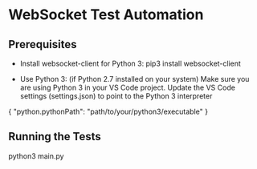 # WebSocket Test Automation

## Prerequisites

- Install websocket-client for Python 3:
pip3 install websocket-client

- Use Python 3: (if Python 2.7 installed on your system)
Make sure you are using Python 3 in your VS Code project. Update the VS Code settings (settings.json) to point to the Python 3 interpreter

{
    "python.pythonPath": "path/to/your/python3/executable"
}


## Running the Tests

python3 main.py





